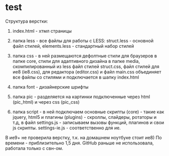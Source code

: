 test
====

Структура верстки:

1. index.html - хтмл страницы

2. папка less - все файлы для работы с LESS: struct.less - основной файл стилей, elements.less - стандартный набор стилей

3. папка css - в ней размещаются дефолтные стили для браузеров в папке core, стили для адаптивного дизайна в папке media, скомпилированный из less файл стилей struct.css, файл стилей для ие8 (ie8.css), для редактора (editor.css) и файл main.css объединяет все файлы со стилями и подключается в шапку index.html

4. папка font - дизайнерские шрифты

5. папка pic - разделяется на картинки подключенные через html (pic_html) и через css (pic_css)

6. папка script - в ней подключаем основные скрипты (core) - такие как jquery, html5 и плагины (plugins) - скроллы, слайдеры, ротаторы и т.д, в файл settings.js - записываем вызовы функций, плагинов и свои js скрипты. settings-ie.js - соответственно для ие.

В ие9+ не проверила верстку, т.к. на домашнем ноутбуке стоит ие8)
По времени - приблизительно 1,5 дня.
GitHub раньше не использовала, работала только с свн-ом.
